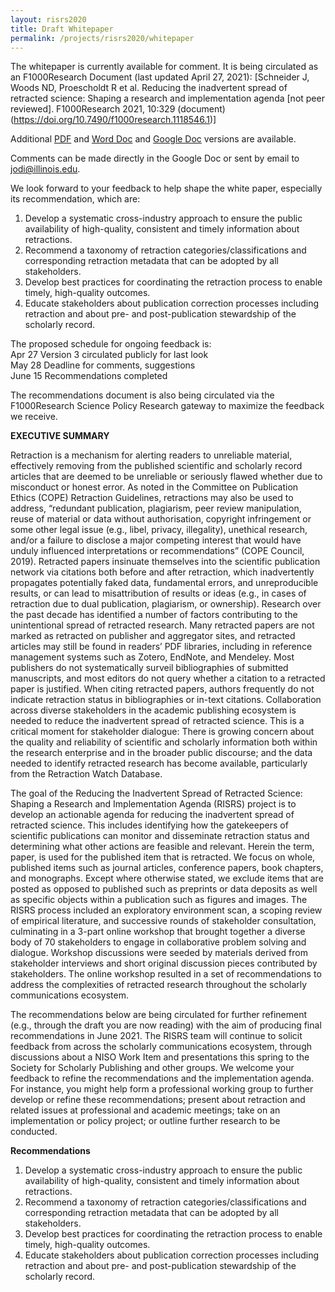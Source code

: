 ```yaml
---
layout: risrs2020
title: Draft Whitepaper
permalink: /projects/risrs2020/whitepaper
---
```

The whitepaper is currently available for comment. It is being circulated as an F1000Research Document (last updated April 27, 2021):
[Schneider J, Woods ND, Proescholdt R et al. Reducing the inadvertent spread of retracted science: Shaping a research and implementation agenda [not peer reviewed]. F1000Research 2021, 10:329 (document) (https://doi.org/10.7490/f1000research.1118546.1)]

Additional [PDF](https://github.com/infoqualitylab/website/blob/gh-pages/images/risrs2020/risrs-draft-v3.pdf) and [Word Doc](https://github.com/infoqualitylab/website/blob/gh-pages/images/risrs2020/risrs-draft-v3.docx) and [Google Doc](https://docs.google.com/document/d/1wzwPCnQqgWFurxT1thRmmzYo32ePF1cqDc3_zE7iTr4/edit?ouid=102626021933915923776&usp=docs_home&ths=true) versions are available. 

Comments can be made directly in the Google Doc or sent by email to jodi@illinois.edu.

We look forward to your feedback to help shape the white paper, especially its recommendation, which are:

1. Develop a systematic cross-industry approach to ensure the public availability of high-quality, consistent and timely information about retractions.
2. Recommend a taxonomy of retraction categories/classifications and corresponding retraction metadata that can be adopted by all stakeholders. 
3. Develop best practices for coordinating the retraction process to enable timely, high-quality outcomes. 
4. Educate stakeholders about publication correction processes including retraction and about pre- and post-publication stewardship of the scholarly record.


The proposed schedule for ongoing feedback is: <br/>
Apr 27 		Version 3 circulated publicly for last look <br/>
May 28 	Deadline for comments, suggestions <br/>
June 15	Recommendations completed <br/>

The recommendations document is also being circulated via the F1000Research Science Policy Research gateway to maximize the feedback we receive.
 
**EXECUTIVE SUMMARY**


Retraction is a mechanism for alerting readers to unreliable material, effectively removing from the published scientific and scholarly record articles that are deemed to be unreliable or seriously flawed whether due to misconduct or honest error. As noted in the Committee on Publication Ethics (COPE) Retraction Guidelines, retractions may also be used to address, “redundant publication, plagiarism, peer review manipulation, reuse of material or data without authorisation, copyright infringement or some other legal issue (e.g., libel, privacy, illegality), unethical research, and/or a failure to disclose a major competing interest that would have unduly influenced interpretations or recommendations” (COPE Council, 2019). Retracted papers insinuate themselves into the scientific publication network via citations both before and after retraction, which inadvertently propagates potentially faked data, fundamental errors, and unreproducible results, or can lead to misattribution of results or ideas (e.g., in cases of retraction due to dual publication, plagiarism, or ownership). Research over the past decade has identified a number of factors contributing to the unintentional spread of retracted research. Many retracted papers are not marked as retracted on publisher and aggregator sites, and retracted articles may still be found in readers’ PDF libraries, including in reference management systems such as Zotero, EndNote, and Mendeley. Most publishers do not systematically surveil bibliographies of submitted manuscripts, and most editors do not query whether a citation to a retracted paper is justified. When citing retracted papers, authors frequently do not indicate retraction status in bibliographies or in-text citations. Collaboration across diverse stakeholders in the academic publishing ecosystem is needed to reduce the inadvertent spread of retracted science. This is a critical moment for stakeholder dialogue: There is growing concern about the quality and reliability of scientific and scholarly information both within the research enterprise and in the broader public discourse; and the data needed to identify retracted research has become available, particularly from the Retraction Watch Database. 

The goal of the Reducing the Inadvertent Spread of Retracted Science: Shaping a Research and Implementation Agenda (RISRS) project is to develop an actionable agenda for reducing the inadvertent spread of retracted science. This includes identifying how the gatekeepers of scientific publications can monitor and disseminate retraction status and determining what other actions are feasible and relevant. Herein the term, paper, is used for the published item that is retracted. We focus on whole, published items such as journal articles, conference papers, book chapters, and monographs. Except where otherwise stated, we exclude items that are posted as opposed to published such as preprints or data deposits as well as specific objects within a publication such as figures and images. The RISRS process included an exploratory environment scan, a scoping review of empirical literature, and successive rounds of stakeholder consultation, culminating in a 3-part online workshop that brought together a diverse body of 70 stakeholders to engage in collaborative problem solving and dialogue. Workshop discussions were seeded by materials derived from stakeholder interviews and short original discussion pieces contributed by stakeholders. The online workshop resulted in a set of recommendations to address the complexities of retracted research throughout the scholarly communications ecosystem. 

The recommendations below are being circulated for further refinement (e.g., through the draft you are now reading) with the aim of producing final recommendations in June 2021. The RISRS team will continue to solicit feedback from across the scholarly communications ecosystem, through discussions about a NISO Work Item and presentations this spring to the Society for Scholarly Publishing and other groups. We welcome your feedback to refine the recommendations and the implementation agenda. For instance, you might help form a professional working group to further develop or refine these recommendations; present about retraction and related issues at professional and academic meetings; take on an implementation or policy project; or outline further research to be conducted.

**Recommendations**
1. Develop a systematic cross-industry approach to ensure the public availability of high-quality, consistent and timely information about retractions.
2. Recommend a taxonomy of retraction categories/classifications and corresponding retraction metadata that can be adopted by all stakeholders. 
3. Develop best practices for coordinating the retraction process to enable timely, high-quality outcomes. 
4. Educate stakeholders about publication correction processes including retraction and about pre- and post-publication stewardship of the scholarly record.
